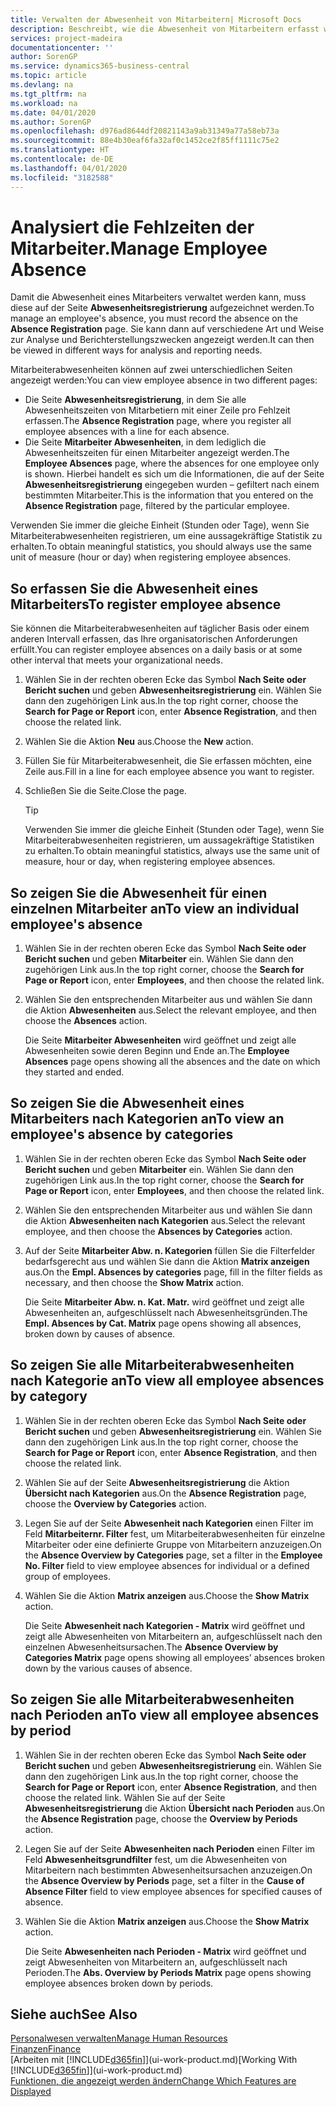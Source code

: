 ```yaml
---
title: Verwalten der Abwesenheit von Mitarbeitern| Microsoft Docs
description: Beschreibt, wie die Abwesenheit von Mitarbeitern erfasst wird und Abwesenheitsstatistiken analysiert werden.
services: project-madeira
documentationcenter: ''
author: SorenGP
ms.service: dynamics365-business-central
ms.topic: article
ms.devlang: na
ms.tgt_pltfrm: na
ms.workload: na
ms.date: 04/01/2020
ms.author: SorenGP
ms.openlocfilehash: d976ad8644df20821143a9ab31349a77a58eb73a
ms.sourcegitcommit: 88e4b30eaf6fa32af0c1452ce2f85ff1111c75e2
ms.translationtype: HT
ms.contentlocale: de-DE
ms.lasthandoff: 04/01/2020
ms.locfileid: "3182588"
---
```

# <a name="manage-employee-absence"></a><span data-ttu-id="016a2-103">Analysiert die Fehlzeiten der Mitarbeiter.</span><span class="sxs-lookup"><span data-stu-id="016a2-103">Manage Employee Absence</span></span>
<span data-ttu-id="016a2-104">Damit die Abwesenheit eines Mitarbeiters verwaltet werden kann, muss diese auf der Seite **Abwesenheitsregistrierung** aufgezeichnet werden.</span><span class="sxs-lookup"><span data-stu-id="016a2-104">To manage an employee's absence, you must record the absence on the **Absence Registration** page.</span></span> <span data-ttu-id="016a2-105">Sie kann dann auf verschiedene Art und Weise zur Analyse und Berichterstellungszwecken angezeigt werden.</span><span class="sxs-lookup"><span data-stu-id="016a2-105">It can then be viewed in different ways for analysis and reporting needs.</span></span>

<span data-ttu-id="016a2-106">Mitarbeiterabwesenheiten können auf zwei unterschiedlichen Seiten angezeigt werden:</span><span class="sxs-lookup"><span data-stu-id="016a2-106">You can view employee absence in two different pages:</span></span>

* <span data-ttu-id="016a2-107">Die Seite **Abwesenheitsregistrierung**, in dem Sie alle Abwesenheitszeiten von Mitarbetiern mit einer Zeile pro Fehlzeit erfassen.</span><span class="sxs-lookup"><span data-stu-id="016a2-107">The **Absence Registration** page, where you register all employee absences with a line for each absence.</span></span>
* <span data-ttu-id="016a2-108">Die Seite **Mitarbeiter Abwesenheiten**, in dem lediglich die Abwesenheitszeiten für einen Mitarbeiter angezeigt werden.</span><span class="sxs-lookup"><span data-stu-id="016a2-108">The **Employee Absences** page, where the absences for one employee only is shown.</span></span> <span data-ttu-id="016a2-109">Hierbei handelt es sich um die Informationen, die auf der Seite **Abwesenheitsregistrierung** eingegeben wurden – gefiltert nach einem bestimmten Mitarbeiter.</span><span class="sxs-lookup"><span data-stu-id="016a2-109">This is the information that you entered on the **Absence Registration** page, filtered by the particular employee.</span></span>

<span data-ttu-id="016a2-110">Verwenden Sie immer die gleiche Einheit (Stunden oder Tage), wenn Sie Mitarbeiterabwesenheiten registrieren, um eine aussagekräftige Statistik zu erhalten.</span><span class="sxs-lookup"><span data-stu-id="016a2-110">To obtain meaningful statistics, you should always use the same unit of measure (hour or day) when registering employee absences.</span></span>

## <a name="to-register-employee-absence"></a><span data-ttu-id="016a2-111">So erfassen Sie die Abwesenheit eines Mitarbeiters</span><span class="sxs-lookup"><span data-stu-id="016a2-111">To register employee absence</span></span>
<span data-ttu-id="016a2-112">Sie können die Mitarbeiterabwesenheiten auf täglicher Basis oder einem anderen Intervall erfassen, das Ihre organisatorischen Anforderungen erfüllt.</span><span class="sxs-lookup"><span data-stu-id="016a2-112">You can register employee absences on a daily basis or at some other interval that meets your organizational needs.</span></span>

1. <span data-ttu-id="016a2-113">Wählen Sie in der rechten oberen Ecke das Symbol **Nach Seite oder Bericht suchen** und geben **Abwesenheitsregistrierung** ein. Wählen Sie dann den zugehörigen Link aus.</span><span class="sxs-lookup"><span data-stu-id="016a2-113">In the top right corner, choose the **Search for Page or Report** icon, enter **Absence Registration**, and then choose the related link.</span></span>
2. <span data-ttu-id="016a2-114">Wählen Sie die Aktion **Neu** aus.</span><span class="sxs-lookup"><span data-stu-id="016a2-114">Choose the **New** action.</span></span>
3. <span data-ttu-id="016a2-115">Füllen Sie für Mitarbeiterabwesenheit, die Sie erfassen möchten, eine Zeile aus.</span><span class="sxs-lookup"><span data-stu-id="016a2-115">Fill in a line for each employee absence you want to register.</span></span>
4. <span data-ttu-id="016a2-116">Schließen Sie die Seite.</span><span class="sxs-lookup"><span data-stu-id="016a2-116">Close the page.</span></span>

    > [!Tip]
    > <span data-ttu-id="016a2-117">Verwenden Sie immer die gleiche Einheit (Stunden oder Tage), wenn Sie Mitarbeiterabwesenheiten registrieren, um aussagekräftige Statistiken zu erhalten.</span><span class="sxs-lookup"><span data-stu-id="016a2-117">To obtain meaningful statistics, always use the same unit of measure, hour or day, when registering employee absences.</span></span>

## <a name="to-view-an-individual-employees-absence"></a><span data-ttu-id="016a2-118">So zeigen Sie die Abwesenheit für einen einzelnen Mitarbeiter an</span><span class="sxs-lookup"><span data-stu-id="016a2-118">To view an individual employee's absence</span></span>
1. <span data-ttu-id="016a2-119">Wählen Sie in der rechten oberen Ecke das Symbol **Nach Seite oder Bericht suchen** und geben **Mitarbeiter** ein. Wählen Sie dann den zugehörigen Link aus.</span><span class="sxs-lookup"><span data-stu-id="016a2-119">In the top right corner, choose the **Search for Page or Report** icon, enter **Employees**, and then choose the related link.</span></span>
2. <span data-ttu-id="016a2-120">Wählen Sie den entsprechenden Mitarbeiter aus und wählen Sie dann die Aktion **Abwesenheiten** aus.</span><span class="sxs-lookup"><span data-stu-id="016a2-120">Select the relevant employee, and then choose the **Absences** action.</span></span>

    <span data-ttu-id="016a2-121">Die Seite **Mitarbeiter Abwesenheiten** wird geöffnet und zeigt alle Abwesenheiten sowie deren Beginn und Ende an.</span><span class="sxs-lookup"><span data-stu-id="016a2-121">The **Employee Absences** page opens showing all the absences and the date on which they started and ended.</span></span>

## <a name="to-view-an-employees-absence-by-categories"></a><span data-ttu-id="016a2-122">So zeigen Sie die Abwesenheit eines Mitarbeiters nach Kategorien an</span><span class="sxs-lookup"><span data-stu-id="016a2-122">To view an employee's absence by categories</span></span>
1. <span data-ttu-id="016a2-123">Wählen Sie in der rechten oberen Ecke das Symbol **Nach Seite oder Bericht suchen** und geben **Mitarbeiter** ein. Wählen Sie dann den zugehörigen Link aus.</span><span class="sxs-lookup"><span data-stu-id="016a2-123">In the top right corner, choose the **Search for Page or Report** icon, enter **Employees**, and then choose the related link.</span></span>
2. <span data-ttu-id="016a2-124">Wählen Sie den entsprechenden Mitarbeiter aus und wählen Sie dann die Aktion **Abwesenheiten nach Kategorien** aus.</span><span class="sxs-lookup"><span data-stu-id="016a2-124">Select the relevant employee, and then choose the **Absences by Categories** action.</span></span>
3. <span data-ttu-id="016a2-125">Auf der Seite **Mitarbeiter Abw. n. Kategorien** füllen Sie die Filterfelder bedarfsgerecht aus und wählen Sie dann die Aktion **Matrix anzeigen** aus.</span><span class="sxs-lookup"><span data-stu-id="016a2-125">On the **Empl. Absences by categories** page, fill in the filter fields as necessary, and then choose the **Show Matrix** action.</span></span>

    <span data-ttu-id="016a2-126">Die Seite **Mitarbeiter Abw. n. Kat. Matr.** wird geöffnet und zeigt alle Abwesenheiten an, aufgeschlüsselt nach Abwesenheitsgründen.</span><span class="sxs-lookup"><span data-stu-id="016a2-126">The **Empl. Absences by Cat. Matrix** page opens showing all absences, broken down by causes of absence.</span></span>

## <a name="to-view-all-employee-absences-by-category"></a><span data-ttu-id="016a2-127">So zeigen Sie alle Mitarbeiterabwesenheiten nach Kategorie an</span><span class="sxs-lookup"><span data-stu-id="016a2-127">To view all employee absences by category</span></span>
1. <span data-ttu-id="016a2-128">Wählen Sie in der rechten oberen Ecke das Symbol **Nach Seite oder Bericht suchen** und geben **Abwesenheitsregistrierung** ein. Wählen Sie dann den zugehörigen Link aus.</span><span class="sxs-lookup"><span data-stu-id="016a2-128">In the top right corner, choose the **Search for Page or Report** icon, enter **Absence Registration**, and then choose the related link.</span></span>
2. <span data-ttu-id="016a2-129">Wählen Sie auf der Seite **Abwesenheitsregistrierung** die Aktion **Übersicht nach Kategorien** aus.</span><span class="sxs-lookup"><span data-stu-id="016a2-129">On the **Absence Registration** page, choose the **Overview by Categories** action.</span></span>
3. <span data-ttu-id="016a2-130">Legen Sie auf der Seite **Abwesenheit nach Kategorien** einen Filter im Feld **Mitarbeiternr. Filter** fest, um Mitarbeiterabwesenheiten für einzelne Mitarbeiter oder eine definierte Gruppe von Mitarbeitern anzuzeigen.</span><span class="sxs-lookup"><span data-stu-id="016a2-130">On the **Absence Overview by Categories** page, set a filter in the **Employee No. Filter** field to view employee absences for individual or a defined group of employees.</span></span>
4. <span data-ttu-id="016a2-131">Wählen Sie die Aktion **Matrix anzeigen** aus.</span><span class="sxs-lookup"><span data-stu-id="016a2-131">Choose the **Show Matrix** action.</span></span>

    <span data-ttu-id="016a2-132">Die Seite **Abwesenheit nach Kategorien - Matrix** wird geöffnet und zeigt alle Abwesenheiten von Mitarbeitern an, aufgeschlüsselt nach den einzelnen Abwesenheitsursachen.</span><span class="sxs-lookup"><span data-stu-id="016a2-132">The **Absence Overview by Categories Matrix** page opens showing all employees’ absences broken down by the various causes of absence.</span></span>

## <a name="to-view-all-employee-absences-by-period"></a><span data-ttu-id="016a2-133">So zeigen Sie alle Mitarbeiterabwesenheiten nach Perioden an</span><span class="sxs-lookup"><span data-stu-id="016a2-133">To view all employee absences by period</span></span>
1. <span data-ttu-id="016a2-134">Wählen Sie in der rechten oberen Ecke das Symbol **Nach Seite oder Bericht suchen** und geben **Abwesenheitsregistrierung** ein. Wählen Sie dann den zugehörigen Link aus.</span><span class="sxs-lookup"><span data-stu-id="016a2-134">In the top right corner, choose the **Search for Page or Report** icon, enter **Absence Registration**, and then choose the related link.</span></span>
   <span data-ttu-id="016a2-135">Wählen Sie auf der Seite **Abwesenheitsregistrierung** die Aktion **Übersicht nach Perioden** aus.</span><span class="sxs-lookup"><span data-stu-id="016a2-135">On the **Absence Registration** page, choose the **Overview by Periods** action.</span></span>
2. <span data-ttu-id="016a2-136">Legen Sie auf der Seite **Abwesenheiten nach Perioden** einen Filter im Feld **Abwesenheitsgrundfilter** fest, um die Abwesenheiten von Mitarbeitern nach bestimmten Abwesenheitsursachen anzuzeigen.</span><span class="sxs-lookup"><span data-stu-id="016a2-136">On the **Absence Overview by Periods** page, set a filter in the **Cause of Absence Filter** field to view employee absences for specified causes of absence.</span></span>
3. <span data-ttu-id="016a2-137">Wählen Sie die Aktion **Matrix anzeigen** aus.</span><span class="sxs-lookup"><span data-stu-id="016a2-137">Choose the **Show Matrix** action.</span></span>

    <span data-ttu-id="016a2-138">Die Seite **Abwesenheiten nach Perioden - Matrix** wird geöffnet und zeigt Abwesenheiten von Mitarbeitern an, aufgeschlüsselt nach Perioden.</span><span class="sxs-lookup"><span data-stu-id="016a2-138">The **Abs. Overview by Periods Matrix** page opens showing employee absences broken down by periods.</span></span>

## <a name="see-also"></a><span data-ttu-id="016a2-139">Siehe auch</span><span class="sxs-lookup"><span data-stu-id="016a2-139">See Also</span></span>
[<span data-ttu-id="016a2-140">Personalwesen verwalten</span><span class="sxs-lookup"><span data-stu-id="016a2-140">Manage Human Resources</span></span>](hr-manage-human-resources.md)  
[<span data-ttu-id="016a2-141">Finanzen</span><span class="sxs-lookup"><span data-stu-id="016a2-141">Finance</span></span>](finance.md)  
<span data-ttu-id="016a2-142">[Arbeiten mit [!INCLUDE[d365fin](includes/d365fin_md.md)]](ui-work-product.md)</span><span class="sxs-lookup"><span data-stu-id="016a2-142">[Working With [!INCLUDE[d365fin](includes/d365fin_md.md)]](ui-work-product.md)</span></span>  
[<span data-ttu-id="016a2-143">Funktionen, die angezeigt werden ändern</span><span class="sxs-lookup"><span data-stu-id="016a2-143">Change Which Features are Displayed</span></span>](ui-experiences.md)
